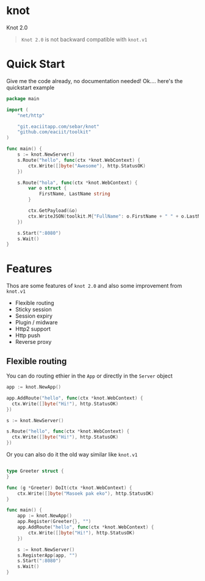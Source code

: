 # knot

Knot 2.0

> `Knot 2.0` is not backward compatible with `knot.v1`

# Quick Start

Give me the code already, no documentation needed!
Ok.... here's the quickstart example

```go
package main

import (
	"net/http"

	"git.eaciitapp.com/sebar/knot"
	"github.com/eaciit/toolkit"
)

func main() {
	s := knot.NewServer()
	s.Route("hello", func(ctx *knot.WebContext) {
		ctx.Write([]byte("Awesome"), http.StatusOK)
	})

	s.Route("hola", func(ctx *knot.WebContext) {
		var o struct {
			FirstName, LastName string
		}

		ctx.GetPayload(&o)
		ctx.WriteJSON(toolkit.M{"FullName": o.FirstName + " " + o.LastName}, http.StatusOK)
	})

	s.Start(":8080")
	s.Wait()
}
```

# Features

Thos are some features of `knot 2.0` and also some improvement from `knot.v1`

* Flexible routing
* Sticky session 
* Session expiry 
* Plugin / midware
* Http2 support
* Http push
* Reverse proxy

## Flexible routing

You can do routing ethier in the `App` or directly in the `Server` object

```go
app := knot.NewApp()

app.AddRoute("hello", func(ctx *knot.WebContext) {
  ctx.Write([]byte("Hi!"), http.StatusOK)
})
```

```go
s := knot.NewServer()

s.Route("hello", func(ctx *knot.WebContext) {
  ctx.Write([]byte("Hi!"), http.StatusOK)
})
```

Or you can also do it the old way similar like `knot.v1`

```go

type Greeter struct {
}

func (g *Greeter) DoIt(ctx *knot.WebContext) {
	ctx.Write([]byte("Masoek pak eko"), http.StatusOK)
}

func main() {
	app := knot.NewApp()
	app.Register(Greeter{}, "")
	app.AddRoute("hello", func(ctx *knot.WebContext) {
		ctx.Write([]byte("Hi!"), http.StatusOK)
	})

	s := knot.NewServer()
	s.RegisterApp(app, "")
	s.Start(":8080")
	s.Wait()
}
```